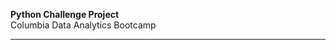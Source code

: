 <b> Python Challenge Project </b> <br/>
Columbia Data Analytics Bootcamp <br/>
_____________________________________
